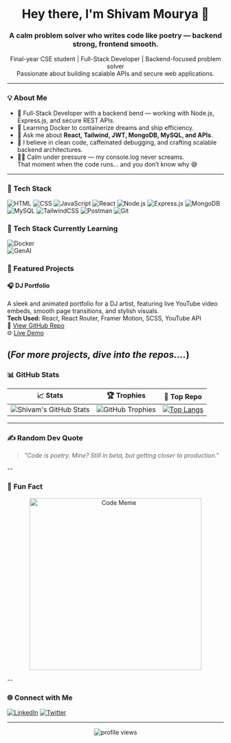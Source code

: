 <h1 align="center">Hey there, I'm Shivam Mourya 👋</h1>
<h3 align="center">A calm problem solver who writes code like poetry — backend strong, frontend smooth.</h3>
<p align="center">
  Final-year CSE student | Full-Stack Developer | Backend-focused problem solver<br>
  Passionate about building scalable APIs and secure web applications.
</p>

---

### 💡 About Me

- 🔭 Full-Stack Developer with a backend bend — working with Node.js, Express.js, and secure REST APIs.
- 🧠 Learning Docker to containerize dreams and ship efficiency.
- 💬 Ask me about **React, Tailwind, JWT, MongoDB, MySQL, and APIs**.
- 🔄 I believe in clean code, caffeinated debugging, and crafting scalable backend architectures.
- 🧘‍♂️ Calm under pressure — my console.log never screams.
  <br>That moment when the code runs... and you don’t know why 😅

---

### 🚀 Tech Stack

![HTML](https://img.shields.io/badge/HTML5-E34F26?style=for-the-badge&logo=html5&logoColor=white)
![CSS](https://img.shields.io/badge/CSS3-1572B6?style=for-the-badge&logo=css3&logoColor=white)
![JavaScript](https://img.shields.io/badge/JavaScript-black?style=for-the-badge&logo=javascript)
![React](https://img.shields.io/badge/React-61DAFB?style=for-the-badge&logo=react)
![Node.js](https://img.shields.io/badge/Node.js-339933?style=for-the-badge&logo=node-dot-js&logoColor=white)
![Express.js](https://img.shields.io/badge/Express.js-grey?style=for-the-badge)
![MongoDB](https://img.shields.io/badge/MongoDB-4EA94B?style=for-the-badge&logo=mongodb&logoColor=white)
![MySQL](https://img.shields.io/badge/MySQL-00758F?style=for-the-badge&logo=mysql)
![TailwindCSS](https://img.shields.io/badge/Tailwind_CSS-38B2AC?style=for-the-badge&logo=tailwind-css)
![Postman](https://img.shields.io/badge/Postman-black?style=for-the-badge&logo=postman)
![Git](https://img.shields.io/badge/Git-F05032?style=for-the-badge&logo=git)


### 🚀 Tech Stack Currently Learning

![Docker](https://img.shields.io/badge/Docker-blue?style=for-the-badge&logo=docker&logoColor=white)  
![GenAI](https://img.shields.io/badge/GenAI-purple?style=for-the-badge&logo=openai&logoColor=white)

### 🌟 Featured Projects

#### 🎧 DJ Portfolio  
A sleek and animated portfolio for a DJ artist, featuring live YouTube video embeds, smooth page transitions, and stylish visuals.  
**Tech Used:** React, React Router, Framer Motion, SCSS, YouTube API  
🔗 [View GitHub Repo](https://github.com/shivammourya10/djMickey)  
🌐 [Live Demo](https://djmickeyapp.vercel.app/)

(*For more projects, dive into the repos....*)
---

### 📊 GitHub Stats

| 📈 Stats | 🏆 Trophies | 📌 Top Repo |
|---------|-------------|-------------|
| ![Shivam's GitHub Stats](https://github-readme-stats.vercel.app/api?username=shivammourya10&show_icons=true&theme=tokyonight) | ![GitHub Trophies](https://github-profile-trophy.vercel.app/?username=shivammourya10&theme=tokyonight) | [![Top Langs](https://github-readme-stats.vercel.app/api/top-langs/?username=shivammourya10&layout=compact&theme=tokyonight)](https://github.com/shivammourya10) |

---

### ✍️ Random Dev Quote
> *"Code is poetry. Mine? Still in beta, but getting closer to production."*

--
### 🤖 Fun Fact  
<p align="center">
  <img src="https://preview.redd.it/thevibecoderera-v0-f87td4etbb8f1.jpeg?width=640&crop=smart&auto=webp&s=0afc00d0c316e28144e0b36f8e37e4e46e43c6f2" alt="Code Meme" width="400"/>
</p>
--

### 🌐 Connect with Me

[![LinkedIn](https://img.shields.io/badge/LinkedIn-blue?style=for-the-badge&logo=linkedin)](https://www.linkedin.com/in/shivam318)
[![Twitter](https://img.shields.io/badge/Twitter-black?style=for-the-badge&logo=twitter)](https://x.com/Shivammourya318)

---

<!-- Optional: Visitors Badge -->
<p align="center">
  <img src="https://komarev.com/ghpvc/?username=shivammourya10&label=Profile+Views&color=0e75b6&style=flat" alt="profile views" />
</p>
